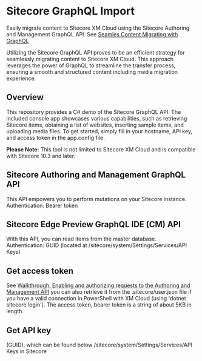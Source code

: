 # Sitecore GraphQL Import

Easily migrate content to Sitecore XM Cloud using the Sitecore Authoring and Management GraphQL API.
See [Seamles Content Migrating with GraphQL](https://uxbee.eu/insights/seamless-content-migration-with-graphql)

Utilizing the Sitecore GraphQL API proves to be an efficient strategy for seamlessly migrating content to Sitecore XM Cloud. This approach leverages the power of GraphQL to streamline the transfer process, ensuring a smooth and structured content including media migration experience.

## Overview
This repository provides a C# demo of the Sitecore GraphQL API. The included console app showcases various capabilities, such as retrieving Sitecore items, obtaining a list of websites, inserting sample items, and uploading media files. To get started, simply fill in your hostname, API key, and access token in the app.config file.

<b>Please Note:</b> This tool is not limited to Sitecore XM Cloud and is compatible with Sitecore 10.3 and later.

## Sitecore Authoring and Management GraphQL API
This API empowers you to perform mutations on your Sitecore instance.<br/>
Authentication: Bearer token

## Sitecore Edge Preview GraphQL IDE (CM) API
With this API, you can read items from the master database.<br/>
Authentication: GUID (located at /sitecore/system/Settings/Services/API Keys)

## Get access token
See [Walkthrough: Enabling and authorizing requests to the Authoring and Management API](https://doc.sitecore.com/xmc/en/developers/xm-cloud/walkthrough--enabling-and-authorizing-requests-to-the-authoring-and-management-api.html)
you can also retrieve it from the .sitecore/user.json file if you have a valid connection in PowerShell with XM Cloud (using 'dotnet sitecore login'). The access token, bearer token is a string of about 5KB in length.

## Get API key
(GUID), which can be found below /sitecore/system/Settings/Services/API Keys in Sitecore
